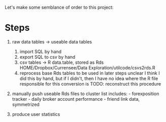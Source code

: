 Let's make some semblance of order to this project:

# Steps

1. raw data tables -> useable data tables
    1. import SQL
        by hand
    2. export SQL to csv
        by hand
    3. csv tables -> R data.table, stored as Rds
        HOME/Dropbox/Currensee/Data Exploration/utilcode/csvs2rds.R
    4. reprocess base Rds tables to be used in later steps
        unclear
        I think I did this by hand, but if I didn't, then I have no idea where the R file responsible for this conversion is
        TODO: reconstruct this procedure

2. manually push useable Rds files to cluster
    list includes:
        - forexposition tracker
        - daily broker account performance
        - friend link data, symmetrized

3. produce user statistics
    
